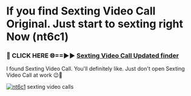 # If you find Sexting Video Call Original. Just start to sexting right Now (nt6c1)

<h3>🔴 CLICK HERE 🌐==►► <a href="https://tinyurl.com/mtbk5fxa" rel="nofollow">Sexting Video Call Updated finder</a></h3>

I found Sexting Video Call. You'll definitely like. Just don't open Sexting Video Call at work 😉💬

[![nt6c1](https://i.imgur.com/Q8WKrnY.jpeg)](https://tinyurl.com/mtbk5fxa)
sexting video calls